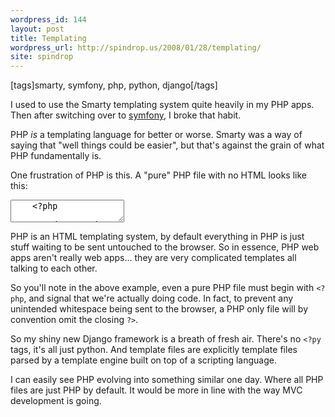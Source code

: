 ```yaml
---
wordpress_id: 144
layout: post
title: Templating
wordpress_url: http://spindrop.us/2008/01/28/templating/
site: spindrop
---
```

[tags]smarty, symfony, php, python, django[/tags]

I used to use the Smarty templating system quite heavily in my PHP apps.  Then after switching over to [symfony][], I broke that habit.

PHP *is* a templating language for better or worse.  Smarty was a way of saying that "well things could be easier", but that's against the grain of what PHP fundamentally is.

One frustration of PHP is this.  A "pure" PHP file with no HTML looks like this:

<div><textarea name="code" class="php">
	<?php
	
	// code goes here
	// ...
	
	// end of file
</textarea></div>

PHP is an HTML templating system, by default everything in PHP is just stuff waiting to be sent untouched to the browser.  So in essence, PHP web apps aren't really web apps... they are very complicated templates all talking to each other.

So you'll note in the above example, even a pure PHP file must begin with `<?php`, and signal that we're actually doing code.  In fact, to prevent any unintended whitespace being sent to the browser, a PHP only file will by convention omit the closing `?>`.

So my shiny new Django framework is a breath of fresh air.  There's no `<?py` tags, it's all just python.  And template files are explicitly template files parsed by a template engine built on top of a scripting language.

I can easily see PHP evolving into something similar one day.  Where all PHP files are just PHP by default.  It would be more in line with the way MVC development is going. 

[rbu]: http://reviewsby.us/
[symfony]: http://symfony-project.com/
